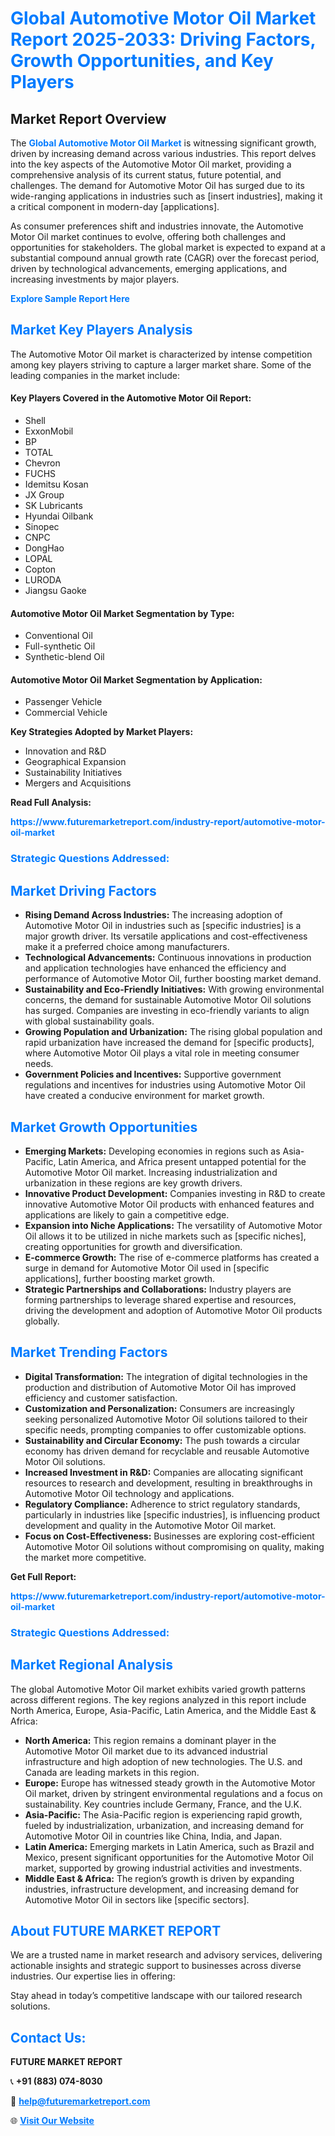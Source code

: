<h1 style="color: #007BFF;">Global Automotive Motor Oil Market Report 2025-2033: Driving Factors, Growth Opportunities, and Key Players</h1>

<section id="overview">
<h2>Market Report Overview</h2>
<p>The <a href="https://www.futuremarketreport.com/industry-report/automotive-motor-oil-market" style="color: #007BFF; text-decoration: none;"><strong>Global Automotive Motor Oil Market</strong></a> is witnessing significant growth, driven by increasing demand across various industries. This report delves into the key aspects of the Automotive Motor Oil market, providing a comprehensive analysis of its current status, future potential, and challenges. The demand for Automotive Motor Oil has surged due to its wide-ranging applications in industries such as [insert industries], making it a critical component in modern-day [applications].</p>
<p>As consumer preferences shift and industries innovate, the Automotive Motor Oil market continues to evolve, offering both challenges and opportunities for stakeholders. The global market is expected to expand at a substantial compound annual growth rate (CAGR) over the forecast period, driven by technological advancements, emerging applications, and increasing investments by major players.</p>
</section>

<section id="overview">
<p><a href="https://www.futuremarketreport.com/request-sample/reportId=41290" style="color: #007BFF; text-decoration: none;"><strong>Explore Sample Report Here</strong></a></p>
</section>

<section id="key-players">
<h2 style="color: #007BFF;">Market Key Players Analysis</h2>
<p>The Automotive Motor Oil market is characterized by intense competition among key players striving to capture a larger market share. Some of the leading companies in the market include:</p>
<h4>Key Players Covered in the Automotive Motor Oil Report:</h4>
<ul><li>Shell</li><li>ExxonMobil</li><li>BP</li><li>TOTAL</li><li>Chevron</li><li>FUCHS</li><li>Idemitsu Kosan</li><li>JX Group</li><li>SK Lubricants</li><li>Hyundai Oilbank</li><li>Sinopec</li><li>CNPC</li><li>DongHao</li><li>LOPAL</li><li>Copton</li><li>LURODA</li><li>Jiangsu Gaoke</li></ul>
<h4>Automotive Motor Oil Market Segmentation by Type:</h4>
<ul><li>Conventional Oil</li><li>Full-synthetic Oil</li><li>Synthetic-blend Oil</li></ul>

<h4>Automotive Motor Oil Market Segmentation by Application:</h4>
<ul><li>Passenger Vehicle</li><li>Commercial Vehicle</li></ul>
<p><strong>Key Strategies Adopted by Market Players:</strong></p>
<ul>
<li>Innovation and R&D</li>
<li>Geographical Expansion</li>
<li>Sustainability Initiatives</li>
<li>Mergers and Acquisitions</li>
</ul>
</section>

<section>
<p><strong>Read Full Analysis: </strong></p><a href="https://www.futuremarketreport.com/industry-report/automotive-motor-oil-market" style="color: #007BFF; text-decoration: none;"><strong>https://www.futuremarketreport.com/industry-report/automotive-motor-oil-market</strong></a>
<h3 style="color: #007BFF;">Strategic Questions Addressed:</h3>
</section>

<section id="driving-factors">
<h2 style="color: #007BFF;">Market Driving Factors</h2>
<ul>
<li><strong>Rising Demand Across Industries:</strong> The increasing adoption of Automotive Motor Oil in industries such as [specific industries] is a major growth driver. Its versatile applications and cost-effectiveness make it a preferred choice among manufacturers.</li>
<li><strong>Technological Advancements:</strong> Continuous innovations in production and application technologies have enhanced the efficiency and performance of Automotive Motor Oil, further boosting market demand.</li>
<li><strong>Sustainability and Eco-Friendly Initiatives:</strong> With growing environmental concerns, the demand for sustainable Automotive Motor Oil solutions has surged. Companies are investing in eco-friendly variants to align with global sustainability goals.</li>
<li><strong>Growing Population and Urbanization:</strong> The rising global population and rapid urbanization have increased the demand for [specific products], where Automotive Motor Oil plays a vital role in meeting consumer needs.</li>
<li><strong>Government Policies and Incentives:</strong> Supportive government regulations and incentives for industries using Automotive Motor Oil have created a conducive environment for market growth.</li>
</ul>
</section>

<section id="growth-opportunities">
<h2 style="color: #007BFF;">Market Growth Opportunities</h2>
<ul>
<li><strong>Emerging Markets:</strong> Developing economies in regions such as Asia-Pacific, Latin America, and Africa present untapped potential for the Automotive Motor Oil market. Increasing industrialization and urbanization in these regions are key growth drivers.</li>
<li><strong>Innovative Product Development:</strong> Companies investing in R&D to create innovative Automotive Motor Oil products with enhanced features and applications are likely to gain a competitive edge.</li>
<li><strong>Expansion into Niche Applications:</strong> The versatility of Automotive Motor Oil allows it to be utilized in niche markets such as [specific niches], creating opportunities for growth and diversification.</li>
<li><strong>E-commerce Growth:</strong> The rise of e-commerce platforms has created a surge in demand for Automotive Motor Oil used in [specific applications], further boosting market growth.</li>
<li><strong>Strategic Partnerships and Collaborations:</strong> Industry players are forming partnerships to leverage shared expertise and resources, driving the development and adoption of Automotive Motor Oil products globally.</li>
</ul>
</section>

<section id="trending-factors">
<h2 style="color: #007BFF;">Market Trending Factors</h2>
<ul>
<li><strong>Digital Transformation:</strong> The integration of digital technologies in the production and distribution of Automotive Motor Oil has improved efficiency and customer satisfaction.</li>
<li><strong>Customization and Personalization:</strong> Consumers are increasingly seeking personalized Automotive Motor Oil solutions tailored to their specific needs, prompting companies to offer customizable options.</li>
<li><strong>Sustainability and Circular Economy:</strong> The push towards a circular economy has driven demand for recyclable and reusable Automotive Motor Oil solutions.</li>
<li><strong>Increased Investment in R&D:</strong> Companies are allocating significant resources to research and development, resulting in breakthroughs in Automotive Motor Oil technology and applications.</li>
<li><strong>Regulatory Compliance:</strong> Adherence to strict regulatory standards, particularly in industries like [specific industries], is influencing product development and quality in the Automotive Motor Oil market.</li>
<li><strong>Focus on Cost-Effectiveness:</strong> Businesses are exploring cost-efficient Automotive Motor Oil solutions without compromising on quality, making the market more competitive.</li>
</ul>
</section>

<section>
<p><strong>Get Full Report: </strong></p><a href="https://www.futuremarketreport.com/industry-report/automotive-motor-oil-market" style="color: #007BFF; text-decoration: none;"><strong>https://www.futuremarketreport.com/industry-report/automotive-motor-oil-market</strong></a>
<h3 style="color: #007BFF;">Strategic Questions Addressed:</h3>
</section>


<section id="regional-analysis">
<h2 style="color: #007BFF;">Market Regional Analysis</h2>
<p>The global Automotive Motor Oil market exhibits varied growth patterns across different regions. The key regions analyzed in this report include North America, Europe, Asia-Pacific, Latin America, and the Middle East & Africa:</p>
<ul>
<li><strong>North America:</strong> This region remains a dominant player in the Automotive Motor Oil market due to its advanced industrial infrastructure and high adoption of new technologies. The U.S. and Canada are leading markets in this region.</li>
<li><strong>Europe:</strong> Europe has witnessed steady growth in the Automotive Motor Oil market, driven by stringent environmental regulations and a focus on sustainability. Key countries include Germany, France, and the U.K.</li>
<li><strong>Asia-Pacific:</strong> The Asia-Pacific region is experiencing rapid growth, fueled by industrialization, urbanization, and increasing demand for Automotive Motor Oil in countries like China, India, and Japan.</li>
<li><strong>Latin America:</strong> Emerging markets in Latin America, such as Brazil and Mexico, present significant opportunities for the Automotive Motor Oil market, supported by growing industrial activities and investments.</li>
<li><strong>Middle East & Africa:</strong> The region’s growth is driven by expanding industries, infrastructure development, and increasing demand for Automotive Motor Oil in sectors like [specific sectors].</li>
</ul>
</section>

<footer>
<h2 style="color: #007BFF;">About FUTURE MARKET REPORT</h2>
<p>We are a trusted name in market research and advisory services, delivering actionable insights and strategic support to businesses across diverse industries. Our expertise lies in offering:</p>

<p>Stay ahead in today’s competitive landscape with our tailored research solutions.</p>

<h2 style="color: #007BFF;">Contact Us:</h2>
<p><strong>FUTURE MARKET REPORT</strong></p>
<p>📞 <strong>+91 (883) 074-8030</strong></p>
<p>📧 <strong><a href="mailto:help@futuremarketreport.com" style="color: #007BFF;">help@futuremarketreport.com</a></strong></p>
<p>🌐 <strong><a href="https://www.futuremarketreport.com/" style="color: #007BFF;">Visit Our Website</a></strong></p>
</footer>